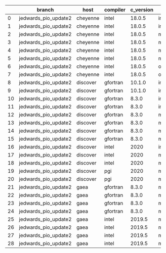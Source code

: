 |    | branch               | host     | compiler   | c_version   | mpi      | m_version   | o_g   | os     | build   | u_pass   | u_fail   | s_pass   | s_fail   | e_pass   | e_fail   | nuopc_pass   | nuopc_fail   | artifacts_hash                                                                                             | modified            |
|----|----------------------|----------|------------|-------------|----------|-------------|-------|--------|---------|----------|----------|----------|----------|----------|----------|--------------|--------------|------------------------------------------------------------------------------------------------------------|---------------------|
|  0 | jedwards_pio_update2 | cheyenne | intel      | 18.0.5      | intelmpi | 2018.4.274  | O     | Linux  | Pass    | pending  | pending  | pending  | pending  | pending  | pending  | pending      | pending      | [artifacts](https://github.com/esmf-org/esmf-test-artifacts/tree/66e1755b78907eaaf043641cee0e992f91983dfb) | 03/03/2022_00:18:23 |
|  1 | jedwards_pio_update2 | cheyenne | intel      | 18.0.5      | intelmpi | 2018.4.274  | g     | Linux  | Pass    | pending  | pending  | pending  | pending  | pending  | pending  | pending      | pending      | [artifacts](https://github.com/esmf-org/esmf-test-artifacts/tree/428cabfecb4ecf8a4693e6af0c207909283872c2) | 03/03/2022_00:18:23 |
|  2 | jedwards_pio_update2 | cheyenne | intel      | 18.0.5      | mpiuni   | none        | O     | Linux  | Pass    | pending  | pending  | pending  | pending  | pending  | pending  | pending      | pending      | [artifacts](https://github.com/esmf-org/esmf-test-artifacts/tree/707c4f0512fb196b1728039dce804fd6a9d2b4d2) | 03/03/2022_00:18:23 |
|  3 | jedwards_pio_update2 | cheyenne | intel      | 18.0.5      | mpiuni   | none        | g     | Linux  | Pass    | pending  | pending  | pending  | pending  | pending  | pending  | pending      | pending      | [artifacts](https://github.com/esmf-org/esmf-test-artifacts/tree/c88080b70c60f97373de43e20ecdc99a5b8c0096) | 03/03/2022_00:18:23 |
|  4 | jedwards_pio_update2 | cheyenne | intel      | 18.0.5      | mpt      | 2.19        | O     | Linux  | Pass    | pending  | pending  | pending  | pending  | pending  | pending  | pending      | pending      | [artifacts](https://github.com/esmf-org/esmf-test-artifacts/tree/4e770798569e23b2d2a042198fe1d01943424e28) | 03/03/2022_00:18:23 |
|  5 | jedwards_pio_update2 | cheyenne | intel      | 18.0.5      | mpt      | 2.19        | g     | Linux  | Pass    | pending  | pending  | pending  | pending  | pending  | pending  | pending      | pending      | [artifacts](https://github.com/esmf-org/esmf-test-artifacts/tree/c503b19ea00b95ea4741abad0d523090e68c9495) | 03/03/2022_00:18:23 |
|  6 | jedwards_pio_update2 | cheyenne | intel      | 18.0.5      | openmpi  | 3.1.4       | O     | Linux  | Pass    | pending  | pending  | pending  | pending  | pending  | pending  | pending      | pending      | [artifacts](https://github.com/esmf-org/esmf-test-artifacts/tree/1ba0eba5090be9ea4a98b52f9dd00c183e0a177c) | 03/03/2022_00:18:23 |
|  7 | jedwards_pio_update2 | cheyenne | intel      | 18.0.5      | openmpi  | 3.1.4       | g     | Linux  | Pass    | pending  | pending  | pending  | pending  | pending  | pending  | pending      | pending      | [artifacts](https://github.com/esmf-org/esmf-test-artifacts/tree/2e0b0832eab58be13585efa0e0697dfe9115c6a3) | 03/03/2022_00:18:23 |
|  8 | jedwards_pio_update2 | discover | gfortran   | 10.1.0      | intelmpi | 19.1.3.304  | O     | Linux  | Pass    | 13632    | 15       | 49       | 0        | 80       | 0        | 50           | 0            | [artifacts](https://github.com/esmf-org/esmf-test-artifacts/tree/b9f25acb545e3ecd5aab6ce1bf11a2077638fcde) | 03/02/2022_23:33:31 |
|  9 | jedwards_pio_update2 | discover | gfortran   | 10.1.0      | intelmpi | 19.1.3.304  | g     | Linux  | Pass    | 13632    | 15       | 49       | 0        | 80       | 0        | 50           | 0            | [artifacts](https://github.com/esmf-org/esmf-test-artifacts/tree/adb6f871450b623474950d783ece461a52cb3e4f) | 03/02/2022_23:33:31 |
| 10 | jedwards_pio_update2 | discover | gfortran   | 8.3.0       | intelmpi | 19.1.3.304  | O     | Linux  | Pass    | 13632    | 15       | 49       | 0        | 80       | 0        | 50           | 0            | [artifacts](https://github.com/esmf-org/esmf-test-artifacts/tree/d41eadb532f7294f045224f6be2839a671f63b78) | 03/02/2022_23:33:31 |
| 11 | jedwards_pio_update2 | discover | gfortran   | 8.3.0       | intelmpi | 19.1.3.304  | g     | Linux  | Pass    | 13632    | 15       | 49       | 0        | 80       | 0        | 50           | 0            | [artifacts](https://github.com/esmf-org/esmf-test-artifacts/tree/ea0ef9c89e9181a8aac338db214192b6fd96d7ba) | 03/02/2022_23:33:31 |
| 12 | jedwards_pio_update2 | discover | gfortran   | 8.3.0       | mpiuni   | none        | O     | Linux  | Pass    | 12121    | 0        | 8        | 0        | 43       | 0        | 0            | 50           | [artifacts](https://github.com/esmf-org/esmf-test-artifacts/tree/01c9a1f0f1bf9242c577011cca0487483e78b0cd) | 03/02/2022_23:33:31 |
| 13 | jedwards_pio_update2 | discover | gfortran   | 8.3.0       | mpiuni   | none        | g     | Linux  | Pass    | 12121    | 0        | 8        | 0        | 43       | 0        | 0            | 50           | [artifacts](https://github.com/esmf-org/esmf-test-artifacts/tree/320c2281f3eedb3f106d8c51f74f3f26c8ebbbf0) | 03/02/2022_23:33:31 |
| 14 | jedwards_pio_update2 | discover | gfortran   | 8.3.0       | mpt      | 2.17        | O     | Linux  | Pass    | 13647    | 0        | 49       | 0        | 80       | 0        | 46           | 4            | [artifacts](https://github.com/esmf-org/esmf-test-artifacts/tree/4a595e1e1409a3408d80b40b30e111e13c960f06) | 03/02/2022_23:33:31 |
| 15 | jedwards_pio_update2 | discover | gfortran   | 8.3.0       | mpt      | 2.17        | g     | Linux  | Pass    | 13647    | 0        | 49       | 0        | 80       | 0        | 46           | 4            | [artifacts](https://github.com/esmf-org/esmf-test-artifacts/tree/b9d96ec6c626fc70d7cab9c3311b24c1e156cb1a) | 03/02/2022_23:33:31 |
| 16 | jedwards_pio_update2 | discover | intel      | 2020        | intelmpi | 19.1.3.304  | g     | Linux  | Pass    | 13258    | 389      | 49       | 0        | 79       | 1        | 34           | 16           | [artifacts](https://github.com/esmf-org/esmf-test-artifacts/tree/6435ba747c33a4e275200103cf9d9ac46f9a19de) | 03/02/2022_23:33:31 |
| 17 | jedwards_pio_update2 | discover | intel      | 2020        | mpt      | 2.17        | O     | Linux  | Pass    | 13647    | 0        | 49       | 0        | 80       | 0        | 0            | 50           | [artifacts](https://github.com/esmf-org/esmf-test-artifacts/tree/7a18dd829f930aea82b5dc4e263a1f3e6bf92bd8) | 03/02/2022_23:33:31 |
| 18 | jedwards_pio_update2 | discover | intel      | 2020        | mpt      | 2.17        | g     | Linux  | Pass    | 13258    | 389      | 49       | 0        | 79       | 1        | 0            | 50           | [artifacts](https://github.com/esmf-org/esmf-test-artifacts/tree/1754c46838beee057080bed3ee84041cac9e242f) | 03/02/2022_23:33:31 |
| 19 | jedwards_pio_update2 | discover | pgi        | 2020        | mpiuni   | none        | O     | Linux  | Pass    | 11499    | 622      | 6        | 2        | 40       | 3        | 0            | 50           | [artifacts](https://github.com/esmf-org/esmf-test-artifacts/tree/086cccc3bdc2c8149bc3803d22dc93bf530c5793) | 03/02/2022_23:33:31 |
| 20 | jedwards_pio_update2 | discover | pgi        | 2020        | mpiuni   | none        | g     | Linux  | Pass    | 11499    | 622      | 4        | 4        | 40       | 3        | 0            | 50           | [artifacts](https://github.com/esmf-org/esmf-test-artifacts/tree/3861144080c71617c35a423181ee970e99e4f2e2) | 03/02/2022_23:33:31 |
| 21 | jedwards_pio_update2 | gaea     | gfortran   | 8.3.0       | mpi      | 7.7.11      | O     | Unicos | Pass    | 13646    | 1        | 49       | 0        | 80       | 0        | 47           | 3            | [artifacts](https://github.com/esmf-org/esmf-test-artifacts/tree/225042520463d4d32d0d97e6eba46ee6a6420f7d) | 03/02/2022_23:38:51 |
| 22 | jedwards_pio_update2 | gaea     | gfortran   | 8.3.0       | mpi      | 7.7.11      | g     | Unicos | Pass    | 13257    | 390      | 49       | 0        | 79       | 1        | 31           | 19           | [artifacts](https://github.com/esmf-org/esmf-test-artifacts/tree/b159251cd792a8f9b9ba6b7dce58a02e91201cf5) | 03/02/2022_23:38:51 |
| 23 | jedwards_pio_update2 | gaea     | gfortran   | 8.3.0       | mpiuni   | none        | O     | Unicos | Pass    | 12121    | 0        | 8        | 0        | 43       | 0        | 0            | 50           | [artifacts](https://github.com/esmf-org/esmf-test-artifacts/tree/d68fa289d69a7e60dcd5e1281d7ae5ffc577b3a1) | 03/02/2022_23:38:51 |
| 24 | jedwards_pio_update2 | gaea     | gfortran   | 8.3.0       | mpiuni   | none        | g     | Unicos | Pass    | 12121    | 0        | 8        | 0        | 43       | 0        | 0            | 50           | [artifacts](https://github.com/esmf-org/esmf-test-artifacts/tree/40bae1e47b98b7f4535f1987fe1bdb793752c97d) | 03/02/2022_23:38:51 |
| 25 | jedwards_pio_update2 | gaea     | intel      | 2019.5      | mpi      | 7.7.11      | O     | Unicos | Pass    | 13632    | 15       | 49       | 0        | 80       | 0        | 47           | 3            | [artifacts](https://github.com/esmf-org/esmf-test-artifacts/tree/91e8c1ca02ef1bcd315203a9666f7690abef450f) | 03/02/2022_23:38:51 |
| 26 | jedwards_pio_update2 | gaea     | intel      | 2019.5      | mpi      | 7.7.11      | g     | Unicos | Pass    | 13632    | 15       | 49       | 0        | 80       | 0        | 47           | 3            | [artifacts](https://github.com/esmf-org/esmf-test-artifacts/tree/b96844439da4ad51fb58986f25056a79f301cf4e) | 03/02/2022_23:38:51 |
| 27 | jedwards_pio_update2 | gaea     | intel      | 2019.5      | mpiuni   | none        | O     | Unicos | Pass    | 12106    | 15       | 8        | 0        | 43       | 0        | 0            | 50           | [artifacts](https://github.com/esmf-org/esmf-test-artifacts/tree/ad7573a7846500581ff19021d188e6b5accc571f) | 03/02/2022_23:38:51 |
| 28 | jedwards_pio_update2 | gaea     | intel      | 2019.5      | mpiuni   | none        | g     | Unicos | Pass    | 12106    | 15       | 8        | 0        | 43       | 0        | 0            | 50           | [artifacts](https://github.com/esmf-org/esmf-test-artifacts/tree/cbe042c498c210dbf9aed5627b7fc71e289827ce) | 03/02/2022_23:38:51 |